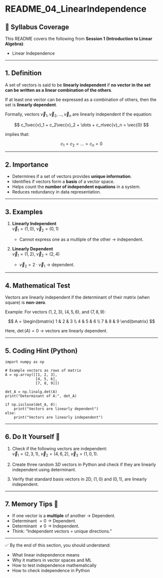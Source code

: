 # README_04_LinearIndependence

## 📌 Syllabus Coverage
This README covers the following from **Session 1 (Introduction to Linear Algebra)**:
- Linear Independence

---

## 1. Definition
A set of vectors is said to be **linearly independent** if **no vector in the set can be written as a linear combination of the others**.  

If at least one vector can be expressed as a combination of others, then the set is **linearly dependent**.  

Formally, vectors $\vec{v}_1, \vec{v}_2, \dots, \vec{v}_n$ are linearly independent if the equation:

$$
c_1\vec{v}_1 + c_2\vec{v}_2 + \dots + c_n\vec{v}_n = \vec{0}
$$

implies that:

$$
c_1 = c_2 = \dots = c_n = 0
$$

---

## 2. Importance
- Determines if a set of vectors provides **unique information**.  
- Identifies if vectors form a **basis** of a vector space.  
- Helps count the **number of independent equations** in a system.  
- Reduces redundancy in data representation.  

---

## 3. Examples
1. **Linearly Independent**  
   $\vec{v}_1 = (1,0)$, $\vec{v}_2 = (0,1)$  
   - Cannot express one as a multiple of the other → independent.  

2. **Linearly Dependent**  
   $\vec{v}_1 = (1,2)$, $\vec{v}_2 = (2,4)$  
   - $\vec{v}_2 = 2 \cdot \vec{v}_1$ → dependent.  

---

## 4. Mathematical Test
Vectors are linearly independent if the determinant of their matrix (when square) is **non-zero**.  

Example: For vectors $(1,2,3)$, $(4,5,6)$, and $(7,8,9)$:  

$$
A = \begin{bmatrix} 
1 & 2 & 3 \\ 
4 & 5 & 6 \\ 
7 & 8 & 9 
\end{bmatrix}
$$

Here, $\det(A) = 0$ → vectors are linearly dependent.  

---

## 5. Coding Hint (Python)
    import numpy as np

    # Example vectors as rows of matrix
    A = np.array([[1, 2, 3],
                  [4, 5, 6],
                  [7, 8, 9]])

    det_A = np.linalg.det(A)
    print("Determinant of A:", det_A)

    if np.isclose(det_A, 0):
        print("Vectors are linearly dependent")
    else:
        print("Vectors are linearly independent")

---

## 6. Do It Yourself 🚀
1. Check if the following vectors are independent:  
   $\vec{v}_1 = (2,3,1)$, $\vec{v}_2 = (4,6,2)$, $\vec{v}_3 = (1,0,1)$.  

2. Create three random $3D$ vectors in Python and check if they are linearly independent using determinant.  

3. Verify that standard basis vectors in 2D, $(1,0)$ and $(0,1)$, are linearly independent.  

---

## 7. Memory Tips 🧠
- If one vector is a **multiple** of another → Dependent.  
- Determinant $= 0$ → Dependent.  
- Determinant $\neq 0$ → Independent.  
- Think: “Independent vectors = unique directions.”  

---

✅ By the end of this section, you should understand:
- What linear independence means  
- Why it matters in vector spaces and ML  
- How to test independence mathematically  
- How to check independence in Python  
